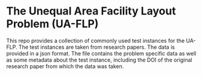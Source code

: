# The Unequal Area Facility Layout Problem (UA-FLP)

This repo provides a collection of commonly used test instances for the UA-FLP.
The test instances are taken from research papers.
The data is provided in a json format.
The file contains the problem specific data as well as some metadata about the test instance, including the DOI of the original research paper from which the data was taken. 
